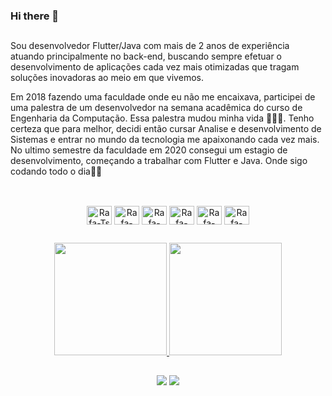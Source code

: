 ### Hi there 👋

  ##

Sou desenvolvedor Flutter/Java com mais de 2 anos de experiência atuando principalmente no back-end, buscando sempre efetuar o desenvolvimento de aplicações cada vez mais otimizadas que tragam soluções inovadoras ao meio em que vivemos.



Em 2018 fazendo uma faculdade onde eu não me encaixava, participei de uma palestra de um desenvolvedor na semana acadêmica do curso de Engenharia da Computação. Essa palestra mudou minha vida 🚀🚀🚀. Tenho certeza que para melhor, decidi então cursar Analise e desenvolvimento de Sistemas e entrar no mundo da tecnologia me apaixonando cada vez mais. No ultimo semestre da faculdade em 2020 consegui um estagio de desenvolvimento, começando a trabalhar com Flutter e Java. Onde sigo codando todo o dia👨‍💻

  ##

<div style="display: inline_block"  align="center"><br>
  <img align="center" alt="Rafa-Ts" height="30" width="40" src="https://cdn.jsdelivr.net/gh/devicons/devicon/icons/flutter/flutter-original.svg">
  <img align="center" alt="Rafa-React" height="30" width="40" src="https://cdn.jsdelivr.net/gh/devicons/devicon/icons/dart/dart-original.svg">
  <img align="center" alt="Rafa-HTML" height="30" width="40" src="https://cdn.jsdelivr.net/gh/devicons/devicon/icons/android/android-plain.svg">
  <img align="center" alt="Rafa-CSS" height="30" width="40" src="https://cdn.jsdelivr.net/gh/devicons/devicon/icons/java/java-original.svg">
  <img align="center" alt="Rafa-Python" height="30" width="40" src="https://cdn.jsdelivr.net/gh/devicons/devicon/icons/spring/spring-original.svg">
  <img align="center" alt="Rafa-Csharp" height="30" width="40" src="https://cdn.jsdelivr.net/gh/devicons/devicon/icons/mysql/mysql-plain.svg">
</div>

  ##
  
  <div align="center">
  <a href="https://github.com/JoseVitorDurante">
  <img height="180em" src="https://github-readme-stats.vercel.app/api?username=JoseVitorDurante&show_icons=true&theme=dark&include_all_commits=true&count_private=true"/>
  <img height="180em" src="https://github-readme-stats.vercel.app/api/top-langs/?username=JoseVitorDurante&layout=compact&langs_count=7&theme=dark"/>
</div>
  
  ##
  
<div  align="center"> 
    <a href="https://www.linkedin.com/in/jos%C3%A9-vitor-lima-durante-879377156" target="_blank"><img src="https://img.shields.io/badge/-LinkedIn-%230077B5?style=for-the-badge&logo=linkedin&logoColor=white" target="_blank"></a> 
  <a href = "josevitor_limma@hotmail.com"><img src="https://img.shields.io/badge/Microsoft_Outlook-0078D4?style=for-the-badge&logo=microsoft-outlook&logoColor=white" target="_blank"></a>
</div>

